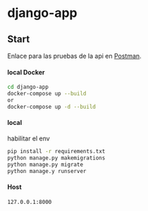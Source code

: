 # django-app
## Start
Enlace para las pruebas de la api en [Postman](https://documenter.getpostman.com/view/10381917/TzK14uNm).

#### local Docker
```sh
cd django-app
docker-compose up --build
or
docker-compose up -d --build
```

#### local
habilitar el env
```sh
pip install -r requirements.txt
python manage.py makemigrations
python manage.py migrate
python manage.y runserver
```

#### Host
```sh
127.0.0.1:8000
```
